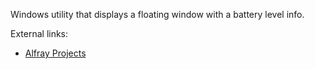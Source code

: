 Windows utility that displays a floating window with a battery level info.

External links:

* [Alfray Projects](http://www.alfray.com/projects/index.html)
